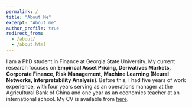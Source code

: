 ```yaml
---
permalink: /
title: "About Me"
excerpt: "About me"
author_profile: true
redirect_from: 
  - /about/
  - /about.html
---
```


I am a PhD student in Finance at Georgia State University. My current research focuses on **Empirical Asset Pricing, Derivatives Markets, Corporate Finance, Risk Management, Machine Learning (Neural Networks, Interpretability Analysis)**. Before this, I had five years of work experience, with four years serving as an operations manager at the Agricultural Bank of China and one year as an economics teacher at an international school. My CV is available from [here](https://pattishen1230.github.io/files/CV.pdf).
